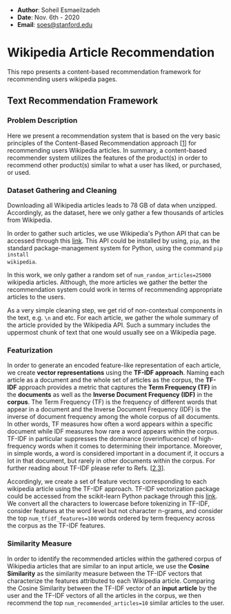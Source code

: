 * __Author__: Soheil Esmaeilzadeh
* __Date__: Nov. 6th - 2020
* __Email__: soes@stanford.edu

# Wikipedia Article Recommendation
This repo presents a content-based recommendation framework for recommending users wikipedia pages.

## Text Recommendation Framework

### Problem Description
Here we present a recommendation system that is based on the very basic principles of the Content-Based Recommendation approach [[1](https://link.springer.com/chapter/10.1007/978-3-540-72079-9_10)] for recommending users Wikipedia articles. In summary, a content-based recommender system utilizes the features of the product(s) in order to recommend other product(s) similar to what a user has liked, or purchased, or used.

### Dataset Gathering and Cleaning
Downloading all Wikipedia articles leads to 78 GB of data when unzipped. Accordingly, as the dataset, here we only gather a few thousands of articles from Wikipedia. 

In order to gather such articles, we use Wikipedia's Python API that can be accessed through this [link](https://pypi.org/project/wikipedia/). This API could be installed by using, <code>pip</code>, as the standard package-management system for Python, using the command <code>pip install wikipedia</code>. 

In this work, we only gather a random set of <code>num_random_articles=25000</code> wikipedia articles. Although, the more articles we gather the better the recommendation system could work in terms of recommending appropriate articles to the users.

As a very simple cleaning step, we get rid of non-contextual components in the text, e.g. <code>\n</code> and etc. For each article, we gather the whole summary of the article provided by the Wikipedia API. Such a summary includes the uppermost chunk of text that one would usually see on a Wikipedia page.

### Featurization

In order to generate an encoded feature-like representation of each article, we create __vector representations__ using the __TF-IDF approach__. Naming each article as a document and the whole set of articles as the corpus, the __TF-IDF__ approach provides a metric that captures the __Term Frequency (TF)__ in the __documents__ as well as the __Inverse Document Frequency (IDF)__ in the __corpus__. The Term Frequency (TF) is the frequency of different words that appear in a document and the Inverse Document Frequency (IDF) is the inverse of document frequency among the whole corpus of all documents. In other words, TF measures how often a word appears within a specific document while IDF measures how rare a word appears within the corpus. TF-IDF in particular suppresses the dominance (overinflucence) of high-frequency words when it comes to determining their importance. Moreover, in simple words, a word is considered important in a document if, it occurs a lot in that document, but rarely in other documents within the corpus. For further reading about TF-IDF please refer to Refs. [[2](https://dl.acm.org/doi/abs/10.1145/1361684.1361686),[3](https://ieeexplore.ieee.org/abstract/document/7754750/)].

Accordingly, we create a set of feature vectors corresponding to each wikipedia article using the TF-IDF approach. TF-IDF vectorization package could be accessed from the scikit-learn Python package through this [link](https://scikit-learn.org/stable/modules/generated/sklearn.feature_extraction.text.TfidfVectorizer.html). We convert all the characters to lowercase before tokenizing in TF-IDF, consider features at the word level but not character n-grams, and consider the top <code>num_tfidf_features=100</code> words ordered by term frequency across the corpus as the TF-IDF features.

### Similarity Measure

In order to identify the recommended articles within the gathered corpus of Wikipedia articles that are similar to an input article, we use the __Cosine Similarity__ as the similarity measure between the TF-IDF vectors that characterize the features attributed to each Wikipedia article. Comparing the Cosine Similarity between the TF-IDF vector of an __input article__ by the user and the TF-IDF vectors of all the articles in the corpus, we then recommend the top <code>num_recommended_articles=10</code> similar articles to the user.


